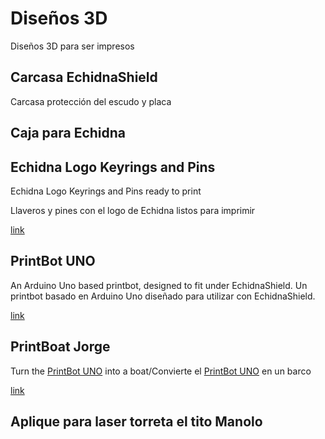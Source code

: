 # Diseños 3D
Diseños 3D para ser impresos

## Carcasa EchidnaShield
Carcasa protección del escudo y placa

## Caja para Echidna

## Echidna Logo Keyrings and Pins
Echidna Logo Keyrings and Pins ready to print

Llaveros y pines con el logo de Echidna listos para imprimir

[link](https://github.com/EchidnaShield/Recursos/tree/master/Dise%C3%B1os3D/Keyrings%20and%20pins)

## PrintBot UNO
An Arduino Uno based printbot, designed to fit under EchidnaShield.
Un printbot basado en Arduino Uno diseñado para utilizar con EchidnaShield.

[link](https://github.com/EchidnaShield/Recursos/tree/master/Dise%C3%B1os3D/Printbot)

## PrintBoat Jorge
Turn the [PrintBot UNO](https://github.com/EchidnaShield/Recursos/tree/master/Dise%C3%B1os3D/Printbot) into a boat/Convierte el  [PrintBot UNO](https://github.com/EchidnaShield/Recursos/tree/master/Dise%C3%B1os3D/Printbot)  en un barco

[link](https://github.com/EchidnaShield/Recursos/tree/master/Dise%C3%B1os3D/Printboat)

## Aplique para laser torreta el tito Manolo


